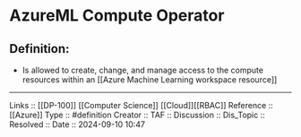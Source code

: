 # AzureML Compute Operator

## Definition:

- Is allowed to create, change, and manage access to the compute resources within an [[Azure Machine Learning workspace resource]]
---
Links :: [[DP-100]] [[Computer Science]] [[Cloud]][[RBAC]]
Reference ::  [[Azure]]
Type :: #definition
Creator ::
TAF ::
Discussion ::
Dis_Topic :: 
Resolved ::
Date :: 2024-09-10 10:47